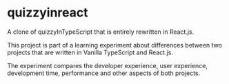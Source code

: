 # quizzyinreact
A clone of quizzyInTypeScript that is entirely rewritten in React.js.

This project is part of a learning experiment about differences between two projects that are written in Vanilla TypeScript and React.js.

The experiment compares the developer experience, user experience, development time, performance and other aspects of both projects.
